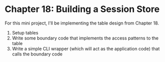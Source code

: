 # Chapter 18: Building a Session Store

For this mini project, I'll be implementing the table design from Chapter 18.

1. Setup tables
2. Write some boundary code that implements the access patterns to the table
3. Write a simple CLI wrapper (which will act as the application code) that calls the boundary code

